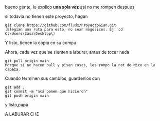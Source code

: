 bueno gente, lo explico **una sola vez** asi no me rompen despues  

si todavia no tienen este proyecto, hagan  
```
git clone https://github.com/fludx/ProyectoGian.git
(Elegían una ruta para esto, no sean mogólicos. Ej: cd C:\Users\Casa\Desktop\)
```
Y listo, tienen la copia en su compu

Ahora, cada vez que se sienten a laburar, antes de tocar nada
```
git pull origin main
Porque si no hacen pull y pisan cosas, les rompo la net de Nico en la cabeza.
```
Cuando terminen sus cambios, guardenlos con
```
git add .
git commit -m "acá ponen que hicieron"
git push origin main
```
y listo,papa  


A LABURAR CHE

